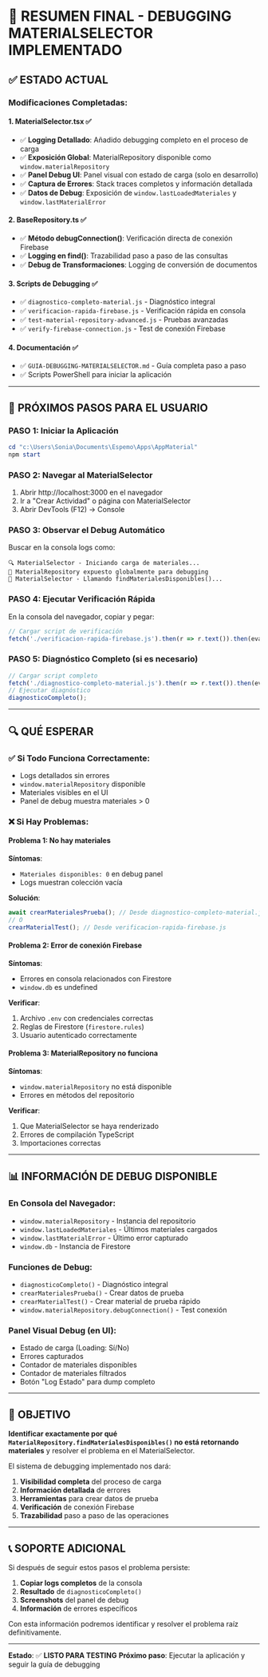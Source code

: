# 🎯 RESUMEN FINAL - DEBUGGING MATERIALSELECTOR IMPLEMENTADO

## ✅ ESTADO ACTUAL

### Modificaciones Completadas:

#### 1. **MaterialSelector.tsx** ✅
- ✅ **Logging Detallado**: Añadido debugging completo en el proceso de carga
- ✅ **Exposición Global**: MaterialRepository disponible como `window.materialRepository` 
- ✅ **Panel Debug UI**: Panel visual con estado de carga (solo en desarrollo)
- ✅ **Captura de Errores**: Stack traces completos y información detallada
- ✅ **Datos de Debug**: Exposición de `window.lastLoadedMateriales` y `window.lastMaterialError`

#### 2. **BaseRepository.ts** ✅
- ✅ **Método debugConnection()**: Verificación directa de conexión Firebase
- ✅ **Logging en find()**: Trazabilidad paso a paso de las consultas
- ✅ **Debug de Transformaciones**: Logging de conversión de documentos

#### 3. **Scripts de Debugging** ✅
- ✅ `diagnostico-completo-material.js` - Diagnóstico integral
- ✅ `verificacion-rapida-firebase.js` - Verificación rápida en consola
- ✅ `test-material-repository-advanced.js` - Pruebas avanzadas
- ✅ `verify-firebase-connection.js` - Test de conexión Firebase

#### 4. **Documentación** ✅
- ✅ `GUIA-DEBUGGING-MATERIALSELECTOR.md` - Guía completa paso a paso
- ✅ Scripts PowerShell para iniciar la aplicación

---

## 🚀 PRÓXIMOS PASOS PARA EL USUARIO

### **PASO 1: Iniciar la Aplicación**
```powershell
cd "c:\Users\Sonia\Documents\Espemo\Apps\AppMaterial"
npm start
```

### **PASO 2: Navegar al MaterialSelector**
1. Abrir http://localhost:3000 en el navegador
2. Ir a "Crear Actividad" o página con MaterialSelector
3. Abrir DevTools (F12) → Console

### **PASO 3: Observar el Debug Automático**
Buscar en la consola logs como:
```
🔍 MaterialSelector - Iniciando carga de materiales...
🔧 MaterialRepository expuesto globalmente para debugging
📡 MaterialSelector - Llamando findMaterialesDisponibles()...
```

### **PASO 4: Ejecutar Verificación Rápida**
En la consola del navegador, copiar y pegar:
```javascript
// Cargar script de verificación
fetch('./verificacion-rapida-firebase.js').then(r => r.text()).then(eval);
```

### **PASO 5: Diagnóstico Completo (si es necesario)**
```javascript
// Cargar script completo
fetch('./diagnostico-completo-material.js').then(r => r.text()).then(eval);
// Ejecutar diagnóstico
diagnosticoCompleto();
```

---

## 🔍 QUÉ ESPERAR

### ✅ **Si Todo Funciona Correctamente:**
- Logs detallados sin errores
- `window.materialRepository` disponible
- Materiales visibles en el UI
- Panel de debug muestra materiales > 0

### ❌ **Si Hay Problemas:**

#### **Problema 1: No hay materiales**
**Síntomas**: 
- `Materiales disponibles: 0` en debug panel
- Logs muestran colección vacía

**Solución**:
```javascript
await crearMaterialesPrueba(); // Desde diagnostico-completo-material.js
// O
crearMaterialTest(); // Desde verificacion-rapida-firebase.js
```

#### **Problema 2: Error de conexión Firebase**
**Síntomas**:
- Errores en consola relacionados con Firestore
- `window.db` es undefined

**Verificar**:
1. Archivo `.env` con credenciales correctas
2. Reglas de Firestore (`firestore.rules`)
3. Usuario autenticado correctamente

#### **Problema 3: MaterialRepository no funciona**
**Síntomas**:
- `window.materialRepository` no está disponible
- Errores en métodos del repositorio

**Verificar**:
1. Que MaterialSelector se haya renderizado
2. Errores de compilación TypeScript
3. Importaciones correctas

---

## 📊 INFORMACIÓN DE DEBUG DISPONIBLE

### **En Consola del Navegador:**
- `window.materialRepository` - Instancia del repositorio
- `window.lastLoadedMateriales` - Últimos materiales cargados
- `window.lastMaterialError` - Último error capturado
- `window.db` - Instancia de Firestore

### **Funciones de Debug:**
- `diagnosticoCompleto()` - Diagnóstico integral
- `crearMaterialesPrueba()` - Crear datos de prueba
- `crearMaterialTest()` - Crear material de prueba rápido
- `window.materialRepository.debugConnection()` - Test conexión

### **Panel Visual Debug (en UI):**
- Estado de carga (Loading: Sí/No)
- Errores capturados
- Contador de materiales disponibles
- Contador de materiales filtrados
- Botón "Log Estado" para dump completo

---

## 🎯 OBJETIVO

**Identificar exactamente por qué `MaterialRepository.findMaterialesDisponibles()` no está retornando materiales** y resolver el problema en el MaterialSelector.

El sistema de debugging implementado nos dará:
1. **Visibilidad completa** del proceso de carga
2. **Información detallada** de errores
3. **Herramientas** para crear datos de prueba
4. **Verificación** de conexión Firebase
5. **Trazabilidad** paso a paso de las operaciones

---

## 📞 SOPORTE ADICIONAL

Si después de seguir estos pasos el problema persiste:

1. **Copiar logs completos** de la consola
2. **Resultado** de `diagnosticoCompleto()`
3. **Screenshots** del panel de debug
4. **Información** de errores específicos

Con esta información podremos identificar y resolver el problema raíz definitivamente.

---

**Estado**: ✅ **LISTO PARA TESTING**
**Próximo paso**: Ejecutar la aplicación y seguir la guía de debugging
